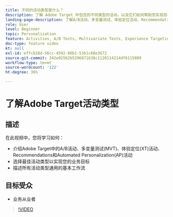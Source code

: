 ```yaml
---
title: 不同的活动类型是什么？
description: 了解 Adobe Target 中包含的不同类型的活动，以及它们如何帮助您实现目标。观看此视频，了解 A/B 活动、多变量测试 (MVT)、体验定位 (XT) 活动、推荐和自动个性化 (AP) 活动的基础知识。
landing-page-description: 了解A/B活动、多变量测试、体验定位活动、Recommendations和Automated Personalization活动的基础知识。
role: User
level: Beginner
topic: Personalization
feature: Activities, A/B Tests, Multivariate Tests, Experience Targeting, Recommendations, Automated Personalization, Visual Experience Composer (VEC)
doc-type: feature video
kt: null
exl-id: effcb28d-56cc-4592-86b1-53b1c68e3672
source-git-commit: 342e02562b5296871638c1120114214df6115809
workflow-type: tm+mt
source-wordcount: '122'
ht-degree: 36%

---
```


# 了解Adobe Target活动类型

## 描述

在此视频中，您将学习如何：

* 介绍Adobe Target中的A/B活动、多变量测试(MVT)、体验定位(XT)活动、Recommendations和Automated Personalization(AP)活动
* 选择最佳活动类型以实现您的业务目标
* 描述所有活动类型通用的基本工作流

## 目标受众

* 业务从业者

>[!VIDEO](https://video.tv.adobe.com/v/17386/?quality=12)
